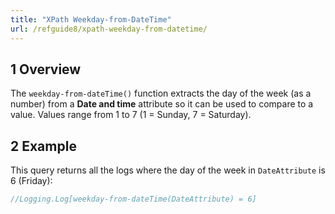 ```yaml
---
title: "XPath Weekday-from-DateTime"
url: /refguide8/xpath-weekday-from-datetime/
---
```


## 1 Overview

The `weekday-from-dateTime()` function extracts the day of the week (as a number) from a **Date and time** attribute so it can be used to compare to a value. Values range from 1 to 7 (1 = Sunday, 7 = Saturday).

## 2 Example

This query returns all the logs where the day of the week in `DateAttribute` is 6 (Friday):

```java
//Logging.Log[weekday-from-dateTime(DateAttribute) = 6]
```
